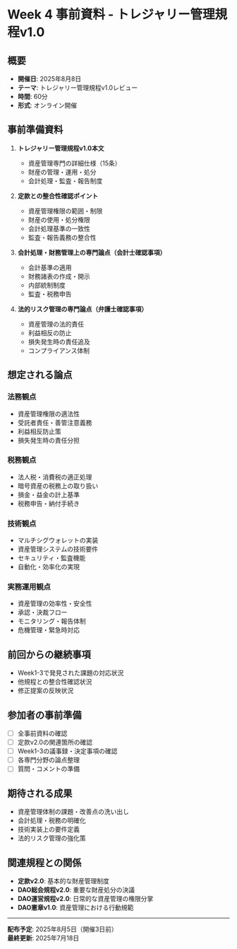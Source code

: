 # Week 4 事前資料 - トレジャリー管理規程v1.0

## 概要
- **開催日**: 2025年8月8日
- **テーマ**: トレジャリー管理規程v1.0レビュー
- **時間**: 60分
- **形式**: オンライン開催

## 事前準備資料
1. **トレジャリー管理規程v1.0本文**
   - 資産管理専門の詳細仕様（15条）
   - 財産の管理・運用・処分
   - 会計処理・監査・報告制度

2. **定款との整合性確認ポイント**
   - 資産管理権限の範囲・制限
   - 財産の使用・処分権限
   - 会計処理基準の一致性
   - 監査・報告義務の整合性

3. **会計処理・財務管理上の専門論点（会計士確認事項）**
   - 会計基準の適用
   - 財務諸表の作成・開示
   - 内部統制制度
   - 監査・税務申告

4. **法的リスク管理の専門論点（弁護士確認事項）**
   - 資産管理の法的責任
   - 利益相反の防止
   - 損失発生時の責任追及
   - コンプライアンス体制

## 想定される論点
### 法務観点
- 資産管理権限の適法性
- 受託者責任・善管注意義務
- 利益相反防止策
- 損失発生時の責任分担

### 税務観点
- 法人税・消費税の適正処理
- 暗号資産の税務上の取り扱い
- 損金・益金の計上基準
- 税務申告・納付手続き

### 技術観点
- マルチシグウォレットの実装
- 資産管理システムの技術要件
- セキュリティ・監査機能
- 自動化・効率化の実現

### 実務運用観点
- 資産管理の効率性・安全性
- 承認・決裁フロー
- モニタリング・報告体制
- 危機管理・緊急時対応

## 前回からの継続事項
- Week1-3で発見された課題の対応状況
- 他規程との整合性確認状況
- 修正提案の反映状況

## 参加者の事前準備
- [ ] 全事前資料の確認
- [ ] 定款v2.0の関連箇所の確認
- [ ] Week1-3の議事録・決定事項の確認
- [ ] 各専門分野の論点整理
- [ ] 質問・コメントの準備

## 期待される成果
- 資産管理体制の課題・改善点の洗い出し
- 会計処理・税務の明確化
- 技術実装上の要件定義
- 法的リスク管理の強化策

## 関連規程との関係
- **定款v2.0**: 基本的な財産管理制度
- **DAO総会規程v2.0**: 重要な財産処分の決議
- **DAO運営規程v2.0**: 日常的な資産管理の権限分掌
- **DAO憲章v1.0**: 資産管理における行動規範

---
**配布予定**: 2025年8月5日（開催3日前）  
**最終更新**: 2025年7月18日 